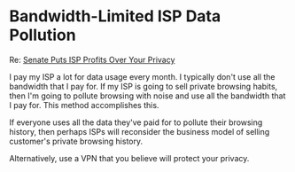 # Bandwidth-Limited ISP Data Pollution

Re: [Senate Puts ISP Profits Over Your Privacy](https://www.eff.org/deeplinks/2017/03/senate-puts-isp-profits-over-your-privacy)
 
I pay my ISP a lot for data usage every month. I typically don't use all the bandwidth that I pay for.
If my ISP is going to sell private browsing habits, then I'm going to pollute browsing with noise
and use all the bandwidth that I pay for. This method accomplishes this.

If everyone uses all the data they've paid for to pollute their browsing history, then perhaps ISPs will
reconsider the business model of selling customer's private browsing history.

Alternatively, use a VPN that you believe will protect your privacy. 
